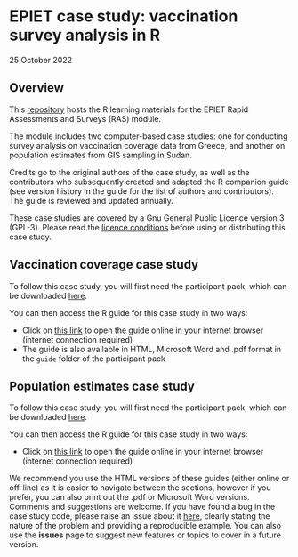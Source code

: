 EPIET case study: vaccination survey analysis in R
================
25 October 2022

<!-- README.md is generated from README.Rmd. Please edit that file -->

## Overview

This [repository](https://github.com/EPIET/RapidAssessmentSurveys) hosts the R 
learning materials for the EPIET Rapid Assessments and Surveys (RAS) module.  

The module includes two computer-based case studies: one for conducting survey 
analysis on vaccination coverage data from Greece, and another on population 
estimates from GIS sampling in Sudan. 

Credits go to the original authors of the case study, as well as the contributors
who subsequently created and adapted the R companion guide (see version history 
in the guide for the list of authors and contributors).  The guide is reviewed 
and updated annually.

These case studies are covered by a Gnu General Public Licence version 3 (GPL-3).
Please read the [licence conditions](https://github.com/EPIET/RapidAssessmentSurveys/blob/master/LICENSE)
before using or distributing this case study.

## Vaccination coverage case study 
To follow this case study, you will first need the participant pack, which can 
be downloaded [here](https://github.com/EPIET/RapidAssessmentSurveys/raw/master/docs/RAS_VCE_R_guide_2022.zip).  

You can then access the R guide for this case study in two ways:

- Click on [this link](https://epiet.github.io/RapidAssessmentSurveys/RAS_VCE_R_guide_2022.html) 
to open the guide online in your internet browser (internet connection required)
- The guide is also available in HTML, Microsoft Word and .pdf format in the 
`guide` folder of the participant pack

## Population estimates case study
To follow this case study, you will first need the participant pack, which can 
be downloaded [here](https://github.com/EPIET/RapidAssessmentSurveys/raw/master/docs/gis_sampling.zip).  

You can then access the R guide for this case study in two ways:

- Click on [this link](https://epiet.github.io/RapidAssessmentSurveys/gis_sampling.html) 
to open the guide online in your internet browser (internet connection required)

We recommend you use the HTML versions of these guides (either online or off-line)
as it is easier to navigate between the sections, however if you prefer, you can
also print out the .pdf or Microsoft Word versions.
Comments and suggestions are welcome. If you have found a bug in the
case study code, please raise an issue about it
[here](https://github.com/EPIET/RapidAssessmentSurveys/issues), clearly
stating the nature of the problem and providing a reproducible example.
You can also use the **issues** page to suggest new features or topics
to cover in a future version.
